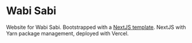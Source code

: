 # Wabi Sabi
Website for Wabi Sabi. Bootstrapped with a [NextJS template](https://startuplanding.redq.io/downloads/email/your@email.com/attachments/5). NextJS with Yarn package management, deployed with Vercel. 
